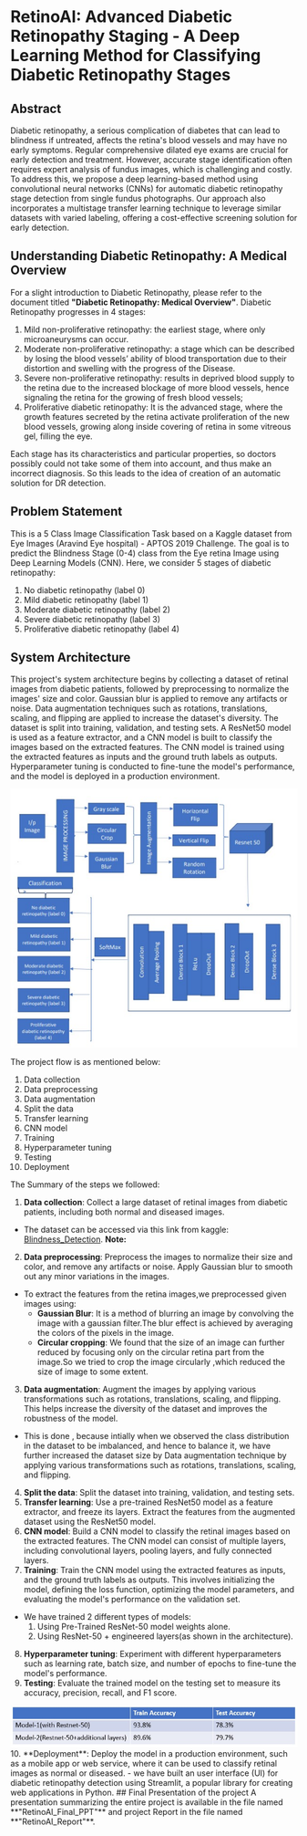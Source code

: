 # RetinoAI: Advanced Diabetic Retinopathy Staging - A Deep Learning Method for Classifying Diabetic Retinopathy Stages

## Abstract
Diabetic retinopathy, a serious complication of diabetes that can lead to blindness if untreated, affects the retina's blood vessels and may have no early symptoms. Regular comprehensive dilated eye exams are crucial for early detection and treatment. However, accurate stage identification often requires expert analysis of fundus images, which is challenging and costly. To address this, we propose a deep learning-based method using convolutional neural networks (CNNs) for automatic diabetic retinopathy stage detection from single fundus photographs. Our approach also incorporates a multistage transfer learning technique to leverage similar datasets with varied labeling, offering a cost-effective screening solution for early detection.



## Understanding Diabetic Retinopathy: A Medical Overview
For a slight introduction to Diabetic Retinopathy, please refer to the document titled **"Diabetic Retinopathy: Medical Overview"**.
Diabetic Retinopathy progresses in 4 stages:
1. Mild non-proliferative retinopathy: the earliest stage, where only microaneurysms 
can occur.
2. Moderate non-proliferative retinopathy: a stage which can be described by losing 
the blood vessels’ ability of blood transportation due to their distortion and swelling 
with the progress of the Disease.
3. Severe non-proliferative retinopathy: results in deprived blood supply to the retina 
due to the increased blockage of more blood vessels, hence signaling the retina for 
the growing of fresh blood vessels; 
4. Proliferative diabetic retinopathy: It is the advanced stage, where the growth 
features secreted by the retina activate proliferation of the new blood vessels, 
growing along inside covering of retina in some vitreous gel, filling the eye.<br/>

Each stage has its characteristics and particular properties, so doctors possibly could 
not take some of them into account, and thus make an incorrect diagnosis. So this 
leads to the idea of creation of an automatic solution for DR detection.

## Problem Statement
This is a 5 Class Image Classification Task based on a Kaggle dataset 
from Eye Images (Aravind Eye hospital) - APTOS 2019 Challenge. The goal is to 
predict the Blindness Stage (0-4) class from the Eye retina Image using Deep 
Learning Models (CNN).
Here, we consider 5 stages of diabetic retinopathy:
1. No diabetic retinopathy (label 0)
2. Mild diabetic retinopathy (label 1)
3. Moderate diabetic retinopathy (label 2)
4. Severe diabetic retinopathy (label 3)
5. Proliferative diabetic retinopathy (label 4)

## System Architecture
This project's system architecture begins by collecting a dataset of retinal images 
from diabetic patients, followed by preprocessing to normalize the images' size 
and color. Gaussian blur is applied to remove any artifacts or noise. Data 
augmentation techniques such as rotations, translations, scaling, and flipping are 
applied to increase the dataset's diversity. The dataset is split into training, 
validation, and testing sets. A ResNet50 model is used as a feature extractor, and a 
CNN model is built to classify the images based on the extracted features. The 
CNN model is trained using the extracted features as inputs and the ground truth 
labels as outputs. Hyperparameter tuning is conducted to fine-tune the model's 
performance, and the model is deployed in a production environment.
<div style="text-align: center;">
  <img src="architecture.jpg" alt="architecture"/>
</div>

The project flow is as mentioned below:
1. Data collection
2. Data preprocessing
3. Data augmentation
4. Split the data
5. Transfer learning
6. CNN model
7. Training
8. Hyperparameter tuning
9. Testing
10. Deployment

The Summary of the steps we followed:
1. **Data collection**: Collect a large dataset of retinal images from diabetic 
patients, including both normal and diseased images.
- The dataset can be accessed via this link from kaggle: [Blindness_Detection](https://www.kaggle.com/competitions/aptos2019-blindness-detection/data).
**Note:**  
2. **Data preprocessing**: Preprocess the images to normalize their size and 
color, and remove any artifacts or noise. Apply Gaussian blur to smooth 
out any minor variations in the images.
- To extract the features from the retina images,we preprocessed given images 
using:
   - **Gaussian Blur**: It is a method of blurring an image by convolving the image with 
a gaussian filter.The blur effect is achieved by averaging the colors of the pixels 
in the image. 
   - **Circular cropping**: We found that the size of an image can further reduced by 
focusing only on the circular retina part from the image.So we tried to crop the 
image circularly ,which reduced the size of image to some extent.

3. **Data augmentation**: Augment the images by applying various 
transformations such as rotations, translations, scaling, and flipping. This 
helps increase the diversity of the dataset and improves the robustness of 
the model.
- This is done , because intially when we observed the class distribution in the dataset to be imbalanced, and hence to balance it, we have further increased the dataset size by Data augmentation technique by applying various 
transformations such as rotations, translations, scaling, and flipping.
4. **Split the data**: Split the dataset into training, validation, and testing sets.
5. **Transfer learning**: Use a pre-trained ResNet50 model as a feature 
extractor, and freeze its layers. Extract the features from the augmented 
dataset using the ResNet50 model.
6. **CNN model**: Build a CNN model to classify the retinal images based on 
the extracted features. The CNN model can consist of multiple layers, 
including convolutional layers, pooling layers, and fully connected layers.
7. **Training**: Train the CNN model using the extracted features as inputs, and 
the ground truth labels as outputs. This involves initializing the model, 
defining the loss function, optimizing the model parameters, and 
evaluating the model's performance on the validation set.
- We have trained 2 different types of models:
  1. Using Pre-Trained ResNet-50 model weights alone.
  2. Using ResNet-50 + engineered layers(as shown in the architecture).
8. **Hyperparameter tuning**: Experiment with different hyperparameters such 
as learning rate, batch size, and number of epochs to fine-tune the model's 
performance.
9. **Testing**: Evaluate the trained model on the testing set to measure its 
accuracy, precision, recall, and F1 score.
<img src="results.jpg" alt="results"/>
10. **Deployment**: Deploy the model in a production environment, such as a 
mobile app or web service, where it can be used to classify retinal images 
as normal or diseased.
- we have built an user interface (UI) for diabetic retinopathy detection using Streamlit, a popular library for creating web applications in Python.
## Final Presentation of the project
A presentation summarizing the entire project is available in the file named **"RetinoAI_Final_PPT"** and project Report in the file named **"RetinoAI_Report"**.

